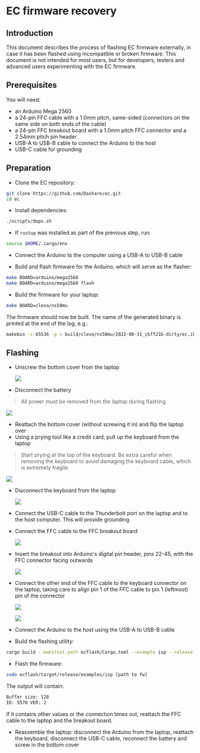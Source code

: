 # EC firmware recovery

## Introduction

This document describes the process of flashing EC firmware externally, in case
it has been flashed using incompatible or broken firmware. This document is not
intended for most users, but for developers, testers and advanced users
experimenting with the EC firmware.

## Prerequisites

You will need:

- an Arduino Mega 2560
- a 24-pin FFC cable with a 1.0mm pitch, same-sided (connectors on the same side
  on both ends of the cable)
- a 24-pin FFC breakout board with a 1.0mm pitch FFC connector and a 2.54mm
  pitch pin header
- USB-A to USB-B cable to connect the Arduino to the host
- USB-C cable for grounding

## Preparation

- Clone the EC repository:

```bash
git clone https://github.com/Dasharo/ec.git
cd ec
```

- Install dependencies:

```bash
./scripts/deps.sh
```

- If `rustup` was installed as part of the previous step, run:

```bash
source $HOME/.cargo/env
```

- Connect the Arduino to the computer using a USB-A to USB-B cable

- Build and flash firmware for the Arduino, which will serve as the flasher:

```bash
make BOARD=arduino/mega2560
make BOARD=arduino/mega2560 flash
```

- Build the firmware for your laptop:

```bash
make BOARD=clevo/ns50mu
```

The firmware should now be built. The name of the generated binary
is printed at the end of the log, e.g.:

```bash
makebin -s 65536 -p < build/clevo/ns50mu/2022-08-31_cbff21b-dirty/ec.ihx > build/clevo/ns50mu/2022-08-31_cbff21b-dirty/ec.rom
```

## Flashing

- Unscrew the bottom cover from the laptop

  ![](images/ns5x_bottom_cover_removed.jpg)

- Disconnect the battery

> All power must be removed from the laptop during flashing.

  ![](images/ns5x_battery_unplugged.jpg)

- Reattach the bottom cover (without screwing it in) and flip the laptop over
- Using a prying tool like a credit card, pull up the keyboard from the laptop

> Start prying at the top of the keyboard. Be extra careful when removing the
> keyboard to avoid damaging the keyboard cable, which is extremely fragile

  ![](images/ns5x_keyboard_connectors.jpg)

- Disconnect the keyboard from the laptop

  ![](images/ns5x_keyboard_removed.jpg)

- Connect the USB-C cable to the Thunderbolt port on the laptop and to the host
  computer. This will provide grounding
- Connect the FFC cable to the FFC breakout board

  ![](images/ns5x_arduino_breakout.jpg)

- Insert the breakout into Arduino's digital pin header, pins 22-45, with the
  FFC connector facing outwards

  ![](images/ns5x_arduino_breakout_attached.jpg)

- Connect the other end of the FFC cable to the keyboard connector on the
  laptop, taking care to align pin 1 of the FFC cable to pin 1 (leftmost) pin
  of the connector

  ![](images/ns5x_arduino_connected.jpg)

  ![](images/ns5x_arduino_full_setup.jpg)

- Connect the Arduino to the host using the USB-A to USB-B cable
- Build the flashing utility:

```bash
cargo build --manifest-path ecflash/Cargo.toml --example isp --release
```

- Flash the firmware:

```bash
sudo ecflash/target/release/examples/isp [path to fw]
```

The output will contain:

```bash
Buffer size: 128
ID: 5570 VER: 2
```

If it contains other values or the connection times out, reattach the FFC cable
to the laptop and the breakout board.

- Reassemble the laptop: disconnect the Arduino from the laptop, reattach the
  keyboard, disconnect the USB-C cable, reconnect the battery and screw in the
  bottom cover
